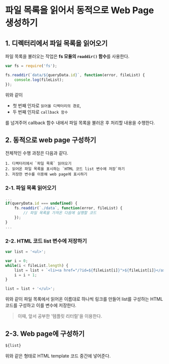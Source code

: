 # 파일 목록을 읽어서 동적으로 Web Page 생성하기

## 1. **디렉터리에서 파일 목록을 읽어오기**

파일 목록을 불러오는 작업은 **fs 모듈의 `readdir()` 함수**를 사용한다.

```javascript
var fs = require('fs');

fs.readdir(`data/${queryData.id}`, function(error, fileList) {
    console.log(fileList);
});
```

위와 같이
- 첫 번째 인자로 `읽어올 디렉터리의 경로`,
- 두 번째 인자로 `callback 함수`

를 넘겨주어 callback 함수 내에서 파일 목록을 불러온 후 처리할 내용을 수행한다.

## 2. **동적으로 web page 구성하기**

전체적인 수행 과정은 다음과 같다.

```
1. 디렉터리에서 `파일 목록` 읽어오기
2. 읽어온 파일 목록을 표시하는 `HTML 코드 list 변수에 저장`하기
3. 저장한 변수를 이용해 web page에 표시하기
```

### 2-1. 파일 목록 읽어오기

``` javascript
...
if(queryData.id === undefined) {
    fs.readdir(`./data`, function(error, fileList) {
        // 파일 목록을 가져온 다음에 실행할 코드
    });
}
...
```

### 2-2. HTML 코드 list 변수에 저장하기

```javascript
var list = '<ul>';

var i = 0;
while(i < fileList.length) {
    list = list + `<li><a href="/?id=${fileList[i]}">${fileList[i]}</a></li>`;
    i = i + 1;
}

list = list + '</ul>';
```

위와 같이 파일 목록에서 읽어온 이름대로 하나씩 링크를 만들어 list를 구성하는 HTML 코드를 구성하고 이를 변수에 저장한다.
> 이때, 앞서 공부한 '템플릿 리터럴'을 이용한다.

## 2-3. Web page에 구성하기

```javascript
${list}
```

위와 같은 형태로 HTML template 코드 중간에 넣어준다.